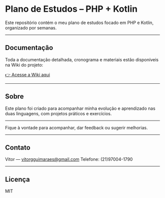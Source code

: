 # Plano de Estudos – PHP + Kotlin

Este repositório contém o meu plano de estudos focado em PHP e Kotlin, organizado por semanas.

---

## Documentação

Toda a documentação detalhada, cronograma e materiais estão disponíveis na Wiki do projeto:

[👉 Acesse a Wiki aqui](https://github.com/VitorVts/Plano-Estudos-PHP-Kotlin/wiki)

---

## Sobre

Este plano foi criado para acompanhar minha evolução e aprendizado nas duas linguagens, com projetos práticos e exercícios.

---

Fique à vontade para acompanhar, dar feedback ou sugerir melhorias.

---

## Contato

Vitor — vitorgguimaraes@gmail.com
Telefone: (21)97004-1790

---

## Licença

MIT
